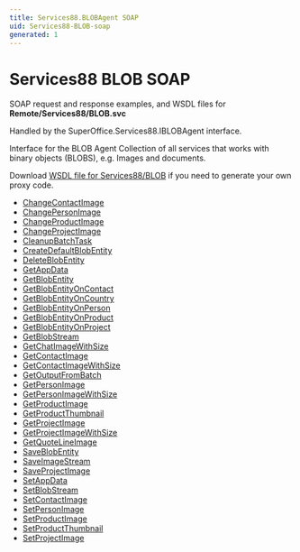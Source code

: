 ```yaml
---
title: Services88.BLOBAgent SOAP
uid: Services88-BLOB-soap
generated: 1
---
```


# Services88 BLOB SOAP

SOAP request and response examples, and WSDL files for **Remote/Services88/BLOB.svc**

Handled by the <see cref="T:SuperOffice.Services88.IBLOBAgent">SuperOffice.Services88.IBLOBAgent</see> interface.

Interface for the BLOB Agent
Collection of all services that works with binary objects (BLOBS), e.g. Images and documents.

Download [WSDL file for Services88/BLOB](../Services88-BLOB.md) if you need to generate your own proxy code.

* [ChangeContactImage](ChangeContactImage.md)
* [ChangePersonImage](ChangePersonImage.md)
* [ChangeProductImage](ChangeProductImage.md)
* [ChangeProjectImage](ChangeProjectImage.md)
* [CleanupBatchTask](CleanupBatchTask.md)
* [CreateDefaultBlobEntity](CreateDefaultBlobEntity.md)
* [DeleteBlobEntity](DeleteBlobEntity.md)
* [GetAppData](GetAppData.md)
* [GetBlobEntity](GetBlobEntity.md)
* [GetBlobEntityOnContact](GetBlobEntityOnContact.md)
* [GetBlobEntityOnCountry](GetBlobEntityOnCountry.md)
* [GetBlobEntityOnPerson](GetBlobEntityOnPerson.md)
* [GetBlobEntityOnProduct](GetBlobEntityOnProduct.md)
* [GetBlobEntityOnProject](GetBlobEntityOnProject.md)
* [GetBlobStream](GetBlobStream.md)
* [GetChatImageWithSize](GetChatImageWithSize.md)
* [GetContactImage](GetContactImage.md)
* [GetContactImageWithSize](GetContactImageWithSize.md)
* [GetOutputFromBatch](GetOutputFromBatch.md)
* [GetPersonImage](GetPersonImage.md)
* [GetPersonImageWithSize](GetPersonImageWithSize.md)
* [GetProductImage](GetProductImage.md)
* [GetProductThumbnail](GetProductThumbnail.md)
* [GetProjectImage](GetProjectImage.md)
* [GetProjectImageWithSize](GetProjectImageWithSize.md)
* [GetQuoteLineImage](GetQuoteLineImage.md)
* [SaveBlobEntity](SaveBlobEntity.md)
* [SaveImageStream](SaveImageStream.md)
* [SaveProjectImage](SaveProjectImage.md)
* [SetAppData](SetAppData.md)
* [SetBlobStream](SetBlobStream.md)
* [SetContactImage](SetContactImage.md)
* [SetPersonImage](SetPersonImage.md)
* [SetProductImage](SetProductImage.md)
* [SetProductThumbnail](SetProductThumbnail.md)
* [SetProjectImage](SetProjectImage.md)
